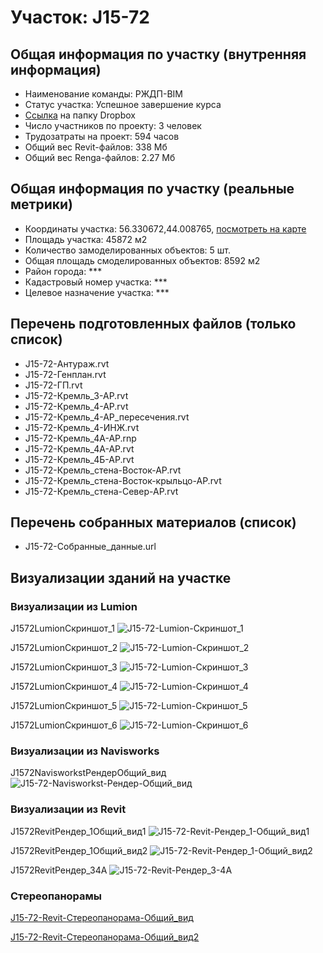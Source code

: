 # Участок: J15-72
## Общая информация по участку (внутренняя информация)
+ Наименование команды: РЖДП-BIM
+ Статус участка: Успешное завершение курса
+ [Ссылка](https://www.dropbox.com/sh/wvvgv1nw1iqred9/AAB8hN37vrWSpk9kNURGnxS9a/J15_72?dl=0) на папку Dropbox
+ Число участников по проекту: 3 человек
+ Трудозатраты на проект: 594 часов
+ Общий вес Revit-файлов: 338 Мб
+ Общий вес Renga-файлов: 2.27 Мб
## Общая информация по участку (реальные метрики)
+ Координаты участка: 56.330672,44.008765, [посмотреть на карте](yandex.ru/maps/47/nizhny-novgorod/?ll=56.330672%2C44.008765&z=19)
+ Площадь участка: 45872 м2
+ Количество замоделированных объектов: 5 шт.
+ Общая площадь смоделированных объектов: 8592 м2
+ Район города: *** 
+ Кадастровый номер участка: *** 
+ Целевое назначение участка: *** 
## Перечень подготовленных файлов (только список)
+ J15-72-Антураж.rvt
+ J15-72-Генплан.rvt
+ J15-72-ГП.rvt
+ J15-72-Кремль_3-АР.rvt
+ J15-72-Кремль_4-АР.rvt
+ J15-72-Кремль_4-АР_пересечения.rvt
+ J15-72-Кремль_4-ИНЖ.rvt
+ J15-72-Кремль_4А-АР.rnp
+ J15-72-Кремль_4А-АР.rvt
+ J15-72-Кремль_4Б-АР.rvt
+ J15-72-Кремль_стена-Восток-АР.rvt
+ J15-72-Кремль_стена-Восток-крыльцо-АР.rvt
+ J15-72-Кремль_стена-Север-АР.rvt
## Перечень собранных материалов (список)
+ J15-72-Собранные_данные.url
## Визуализации зданий на участке
### Визуализации из Lumion
J1572LumionСкриншот_1
![J15-72-Lumion-Скриншот_1](/Images/J15_72/J15-72-Lumion-Скриншот_1_Compressed.jpg)

J1572LumionСкриншот_2
![J15-72-Lumion-Скриншот_2](/Images/J15_72/J15-72-Lumion-Скриншот_2_Compressed.jpg)

J1572LumionСкриншот_3
![J15-72-Lumion-Скриншот_3](/Images/J15_72/J15-72-Lumion-Скриншот_3_Compressed.jpg)

J1572LumionСкриншот_4
![J15-72-Lumion-Скриншот_4](/Images/J15_72/J15-72-Lumion-Скриншот_4_Compressed.jpg)

J1572LumionСкриншот_5
![J15-72-Lumion-Скриншот_5](/Images/J15_72/J15-72-Lumion-Скриншот_5_Compressed.jpg)

J1572LumionСкриншот_6
![J15-72-Lumion-Скриншот_6](/Images/J15_72/J15-72-Lumion-Скриншот_6_Compressed.jpg)

### Визуализации из Navisworks
J1572NavisworkstРендерОбщий_вид
![J15-72-Navisworkst-Рендер-Общий_вид](/Images/J15_72/J15-72-Navisworkst-Рендер-Общий_вид_Compressed.jpg)

### Визуализации из Revit
J1572RevitРендер_1Общий_вид1
![J15-72-Revit-Рендер_1-Общий_вид1](/Images/J15_72/J15-72-Revit-Рендер_1-Общий_вид1_Compressed.jpg)

J1572RevitРендер_1Общий_вид2
![J15-72-Revit-Рендер_1-Общий_вид2](/Images/J15_72/J15-72-Revit-Рендер_1-Общий_вид2_Compressed.jpg)

J1572RevitРендер_34А
![J15-72-Revit-Рендер_3-4А](/Images/J15_72/J15-72-Revit-Рендер_3-4А_Compressed.jpg)

### Стереопанорамы
[J15-72-Revit-Стереопанорама-Общий_вид](https://pano.autodesk.com/pano.html?url=jpgs/50d73e45-206d-47c4-b656-a1b961468b45&version=2)

[J15-72-Revit-Стереопанорама-Общий_вид2](https://pano.autodesk.com/pano.html?url=jpgs/07d54fe0-77aa-471c-b2fd-92de51981ecf&version=2)

